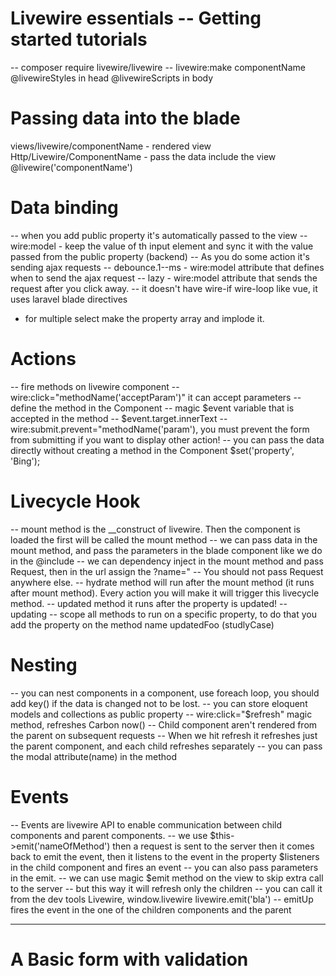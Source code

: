 # Livewire essentials -- Getting started tutorials
-- composer require livewire/livewire
-- livewire:make componentName
@livewireStyles in head
@livewireScripts in body


# Passing data into the blade
views/livewire/componentName - rendered view
Http/Livewire/ComponentName - pass the data
include the view @livewire('componentName')

# Data binding
-- when you add public property it's automatically passed to the view
-- wire:model - keep the value of th input element and  sync it with the value passed from the public property (backend)
-- As you do some action it's sending ajax requests
-- debounce.1--ms - wire:model attribute that defines when to send the ajax 
request 
-- lazy - wire:model attribute that sends the request after you click away.
-- it doesn't have wire-if wire-loop like vue, it uses laravel blade directives
- for multiple select make the property array and implode it.

# Actions
-- fire methods on livewire component 
-- wire:click="methodName('acceptParam')" it can accept parameters
-- define the method in the Component
-- magic $event variable that is accepted in the method
-- $event.target.innerText
-- wire:submit.prevent="methodName('param'), you must prevent the form from submitting
if you want to display other action!
-- you can pass the data directly without creating a method in the Component
$set('property', 'Bing'); 

# Livecycle Hook
-- mount method is the __construct of livewire. Then the component is loaded
the first will be called the mount method
-- we can pass data in the mount method, and pass the parameters in the blade component like
we do in the @include 
-- we can dependency inject in the mount method and pass Request, then in the url assign the ?name="
-- You should not pass Request anywhere else.
-- hydrate method will run after the mount method (it runs after mount method). Every action you will
make it will trigger this livecycle method.
-- updated method it runs after the property is updated!
-- updating 
-- scope all methods to run on a specific property, to do that
you add the property on the method name updatedFoo (studlyCase)

# Nesting

-- you can nest components in a component, use foreach loop, you should add key() if the data is changed
not to be lost.
-- you can store eloquent models and collections as public property
-- wire:click="$refresh" magic method, refreshes Carbon now()
-- Child component aren't rendered from the parent on subsequent requests
-- When we hit refresh it refreshes just the parent component, and each child refreshes separately
-- you can pass the modal attribute(name) in the method 

# Events
-- Events are livewire API to enable communication between child components and parent
components. 
-- we use $this->emit('nameOfMethod') then a request is sent to the server then it comes back to emit the event, then
it listens to the event in the property $listeners in the child component and fires an event
-- you can also pass parameters in the emit.
-- we can use magic $emit method on the view to skip extra call to the server 
-- but this way it will refresh only the children
-- you can call it from the dev tools Livewire, window.livewire livewire.emit('bla')
-- emitUp fires the event in the one of the children components and the parent

---------------------------------------------------------------------------------------------------

# A Basic form with validation
